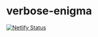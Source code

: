 # verbose-enigma
[![Netlify Status](https://api.netlify.com/api/v1/badges/5e09733d-2b06-4579-8090-b21b3678dc7b/deploy-status)](https://app.netlify.com/sites/quirky-knuth-bd41ef/deploys)
